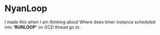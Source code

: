 # NyanLoop

I made this when I am thinking about  Where does timer instance scheduled into **'RUNLOOP'** on GCD thread go to .
